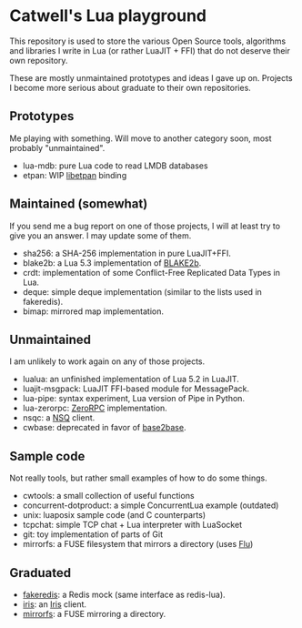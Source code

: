 # Catwell's Lua playground

This repository is used to store the various Open Source tools,
algorithms and libraries I write in Lua (or rather LuaJIT + FFI)
that do not deserve their own repository.

These are mostly unmaintained prototypes and ideas I gave up on.
Projects I become more serious about graduate to their own repositories.

## Prototypes

Me playing with something. Will move to another category soon,
most probably "unmaintained".

- lua-mdb: pure Lua code to read LMDB databases
- etpan: WIP [libetpan](http://www.etpan.org/libetpan.html) binding

## Maintained (somewhat)

If you send me a bug report on one of those projects,
I will at least try to give you an answer. I may update
some of them.

- sha256: a SHA-256 implementation in pure LuaJIT+FFI.
- blake2b: a Lua 5.3 implementation of [BLAKE2b](https://blake2.net).
- crdt: implementation of some Conflict-Free Replicated Data Types in Lua.
- deque: simple deque implementation (similar to the lists used in fakeredis).
- bimap: mirrored map implementation.

## Unmaintained

I am unlikely to work again on any of those projects.

- lualua: an unfinished implementation of Lua 5.2 in LuaJIT.
- luajit-msgpack: LuaJIT FFI-based module for MessagePack.
- lua-pipe: syntax experiment, Lua version of Pipe in Python.
- lua-zerorpc: [ZeroRPC](http://zerorpc.dotcloud.com/) implementation.
- nsqc: a [NSQ](http://nsq.io) client.
- cwbase: deprecated in favor of
  [base2base](https://github.com/catwell/base2base).

## Sample code

Not really tools, but rather small examples of how to do some things.

- cwtools: a small collection of useful functions
- concurrent-dotproduct: a simple ConcurrentLua example (outdated)
- unix: luaposix sample code (and C counterparts)
- tcpchat: simple TCP chat + Lua interpreter with LuaSocket
- git: toy implementation of parts of Git
- mirrorfs: a FUSE filesystem that mirrors a directory
  (uses [Flu](http://piratery.net/flu))

## Graduated

- [fakeredis](https://github.com/catwell/fakeredis):
a Redis mock (same interface as redis-lua).
- [iris](https://github.com/catwell/iris-lua):
an [Iris](http://iris.karalabe.com/) client.
- [mirrorfs](https://github.com/catwell/lua-mirrorfs):
a FUSE mirroring a directory.
